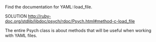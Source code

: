Find the documentation for YAML::load_file.

SOLUTION
http://ruby-doc.org/stdlib/libdoc/psych/rdoc/Psych.html#method-c-load_file

The entire Psych class is about methods that will be useful when working with YAML files.
